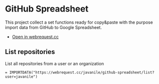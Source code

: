 # GitHub Spreadsheet

This project collect a set functions ready for copy&paste with the purpose import data from GitHub to Google Spreadsheet.

- [Open in webrequest.cc](https://javanile-webrequest.herokuapp.com/javanile/webrequest-utils/redirect?_bypass_landing_page=yes)

## List repositories

List all repositories from a user or an organization

```
= IMPORTDATA("https://webrequest.cc/javanile/github-spreadsheet/list?user=javanile")
```
